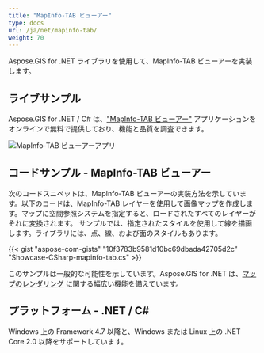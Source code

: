 ```yaml
---
title: "MapInfo-TAB ビューアー"
type: docs
url: /ja/net/mapinfo-tab/
weight: 70
---
```


Aspose.GIS for .NET ライブラリを使用して、MapInfo-TAB ビューアーを実装します。

## **ライブサンプル**

Aspose.GIS for .NET / C# は、["MapInfo-TAB ビューアー"](https://products.aspose.app/gis/viewer/mapinfo-tab) アプリケーションをオンラインで無料で提供しており、機能と品質を調査できます。

![MapInfo-TAB ビューアーアプリ](viewer.png)

## **コードサンプル - MapInfo-TAB ビューアー**

次のコードスニペットは、MapInfo-TAB ビューアーの実装方法を示しています。以下のコードは、MapInfo-TAB レイヤーを使用して画像マップを作成します。マップに空間参照システムを指定すると、ロードされたすべてのレイヤーがそれに変換されます。
サンプルでは、指定されたスタイルを使用して線を描画します。ライブラリには、点、線、および面のスタイルもあります。

{{< gist "aspose-com-gists" "10f3783b9581d10bc69dbada42705d2c" "Showcase-CSharp-mapinfo-tab.cs" >}}

このサンプルは一般的な可能性を示しています。Aspose.GIS for .NET は、[マップのレンダリング](https://docs.aspose.com/gis/net/map-rendering/) に関する幅広い機能を備えています。

## **プラットフォーム - .NET / C#**

Windows 上の Framework 4.7 以降と、Windows または Linux 上の .NET Core 2.0 以降をサポートしています。
